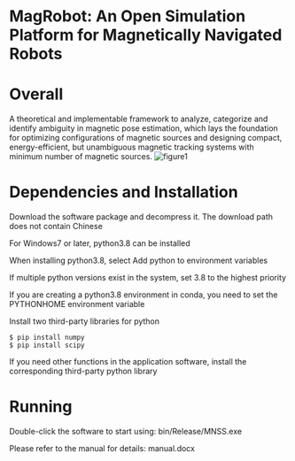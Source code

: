 # MagRobot: An Open Simulation Platform for Magnetically Navigated Robots

# Overall
A theoretical and implementable framework to analyze, categorize and identify ambiguity in magnetic pose estimation, which lays the foundation for optimizing configurations of magnetic sources and designing compact, energy-efficient, but unambiguous magnetic tracking systems with minimum number of magnetic sources.
![figure1](https://github.com/MagRobotics/MNSS/assets/161809470/2941ae28-4775-446e-be97-1b5406c0746a)

# Dependencies and Installation
Download the software package and decompress it. The download path does not contain Chinese

For Windows7 or later, python3.8 can be installed

When installing python3.8, select Add python to environment variables

If multiple python versions exist in the system, set 3.8 to the highest priority

If you are creating a python3.8 environment in conda, you need to set the PYTHONHOME environment variable

Install two third-party libraries for python
```
$ pip install numpy
$ pip install scipy
```
If you need other functions in the application software, install the corresponding third-party python library

# Running
Double-click the software to start using: bin/Release/MNSS.exe

Please refer to the manual for details: manual.docx
